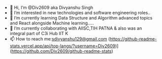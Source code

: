 - 👋 Hi, I’m @Div2609 aka Divyanshu Singh
- 👀 I’m interested in new technologies and software engineering roles..
- 🌱 I’m currently learning Data Structure and Algorithm advanced topics and React alongside Machine learning.....
- 💞️ I’m currently collaborating with AIISC,TIH PATNA & also was an integral part of C3i Hub IIT K
- 📫 How to reach me:sdivyanshu129@gmail.com
(https://github-readme-stats.vercel.app/api/top-langs/?username=Div2609)](https://github.com/Div2609/github-readme-stats)

<!---
Div2609/Div2609 is a ✨ special ✨ repository because its `README.md` (this file) appears on your GitHub profile.
You can click the Preview link to take a look at your changes.
--->
